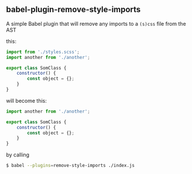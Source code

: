 ## babel-plugin-remove-style-imports

A simple Babel plugin that will remove any imports to a `(s)css` file from the AST

this:
```js
import from './styles.scss';
import another from './another';

export class SomClass {
    constructor() {
        const object = {};
    }
}
```

will become this:
```js
import another from './another';

export class SomClass {
    constructor() {
        const object = {};
    }
}
```

by calling
```sh
$ babel --plugins=remove-style-imports ./index.js
```

